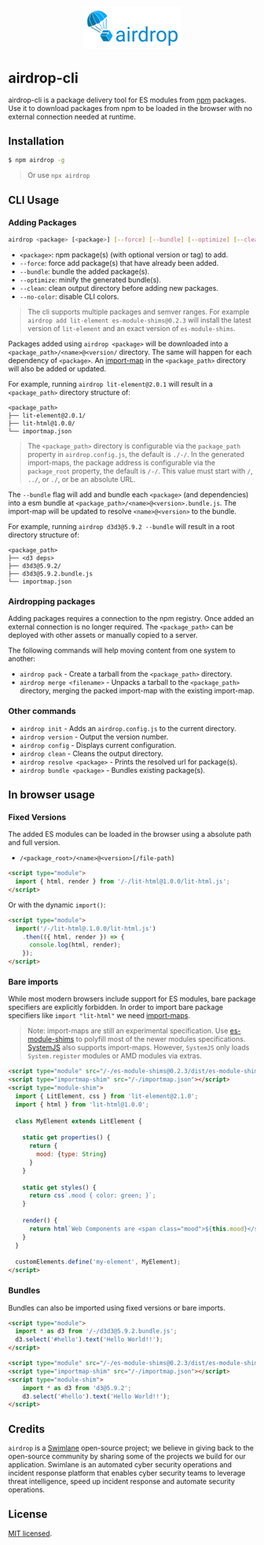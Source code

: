 <p align="center">
  <img src="./airdrop.png" width="200" alt="airdrop Logo" />
</p>

airdrop-cli
===========

airdrop-cli is a package delivery tool for ES modules from [npm](https://www.npmjs.com/) packages.
Use it to download packages from npm to be loaded in the browser with no external connection needed at runtime.

## Installation

```bash
$ npm airdrop -g
```

> Or use `npx airdrop`

## CLI Usage

### Adding Packages

```bash
airdrop <package> [<package>] [--force] [--bundle] [--optimize] [--clean]
```

* `<package>`: npm package(s) (with optional version or tag) to add.
* `--force`: force add package(s) that have already been added.
* `--bundle`: bundle the added package(s).
* `--optimize`: minify the generated bundle(s).
* `--clean`: clean output directory before adding new packages.
* `--no-color`: disable CLI colors.

> The cli supports multiple packages and semver ranges.  For example `airdrop add lit-element es-module-shims@0.2.3` will install the latest version of `lit-element` and an exact version of `es-module-shims`.

Packages added using `airdrop <package>` will be downloaded into a `<package_path>/<name>@<version/` directory.  The same will happen for each dependency of `<package>`.  An [import-map](https://github.com/WICG/import-maps) in the `<package_path>` directory will also be added or updated.

For example, running `airdrop lit-element@2.0.1` will result in a `<package_path>` directory structure of:

```
<package_path>
├── lit-element@2.0.1/
├── lit-html@1.0.0/
└── importmap.json
```

> The `<package_path>` directory is configurable via the `package_path` property in `airdrop.config.js`, the default is `./-/`.  In the generated import-maps, the package address is configurable via the `package_root` property, the default is `/-/`.  This value must start with `/`, `../`, or `./`, or be an absolute URL.

The `--bundle` flag will add and bundle each `<package>` (and dependencies) into a esm bundle at `<package_path>/<name>@<version>.bundle.js`.  The import-map will be updated to resolve `<name>@<version>` to the bundle.

For example, running `airdrop d3d3@5.9.2 --bundle` will result in a root directory structure of:

```
<package_path>
├── <d3 deps>
├── d3d3@5.9.2/
├── d3d3@5.9.2.bundle.js
└── importmap.json
```

### Airdropping packages

Adding packages requires a connection to the npm registry.  Once added an external connection is no longer required.  The `<package_path>` can be deployed with other assets or manually copied to a server.

The following commands will help moving content from one system to another:

- `airdrop pack` - Create a tarball from the `<package_path>` directory.
- `airdrop merge <filename>` - Unpacks a tarball to the `<package_path>` directory, merging the packed import-map with the existing import-map.

### Other commands

- `airdrop init` - Adds an `airdrop.config.js` to the current directory.
- `airdrop version` - Output the version number.
- `airdrop config` - Displays current configuration.
- `airdrop clean` - Cleans the output directory.
- `airdrop resolve <package>` - Prints the resolved url for package(s).
- `airdrop bundle <package>` - Bundles existing package(s).

## In browser usage

### Fixed Versions

The added ES modules can be loaded in the browser using a absolute path and full version.

- `/<package_root>/<name>@<version>[/file-path]`

```html
<script type="module">
  import { html, render } from '/-/lit-html@1.0.0/lit-html.js';
</script>
```

Or with the dynamic `import()`:

```html
<script type="module">
  import('/-/lit-html@.1.0.0/lit-html.js')
    .then(({ html, render }) => {
      console.log(html, render);
    });
</script>
```

### Bare imports

While most modern browsers include support for ES modules, bare package specifiers are explicitly forbidden.  In order to import bare package specifiers like `import "lit-html"` we need [import-maps](https://github.com/WICG/import-maps).

> Note: import-maps are still an experimental specification.  Use [es-module-shims](https://github.com/guybedford/es-module-shims) to polyfill most of the newer modules specifications.  [SystemJS](https://github.com/systemjs/systemjs) also supports import-maps.  However, `SystemJS` only loads `System.register` modules or AMD modules via extras.

```html
<script type="module" src="/-/es-module-shims@0.2.3/dist/es-module-shims.js"></script>
<script type="importmap-shim" src="/-/importmap.json"></script>
<script type="module-shim">
  import { LitElement, css } from 'lit-element@2.1.0';
  import { html } from 'lit-html@1.0.0';

  class MyElement extends LitElement {
  
    static get properties() {
      return {
        mood: {type: String}
      }
    }
    
    static get styles() {
      return css`.mood { color: green; }`;
    }
  
    render() {
      return html`Web Components are <span class="mood">${this.mood}</span>!`;
    }
  }

  customElements.define('my-element', MyElement);
</script>
```

### Bundles

Bundles can also be imported using fixed versions or bare imports.

```html
<script type="module">
  import * as d3 from '/-/d3d3@5.9.2.bundle.js';
  d3.select('#hello').text('Hello World!!');
</script>
```

```html
<script type="module" src="/-/es-module-shims@0.2.3/dist/es-module-shims.js"></script>
<script type="importmap-shim" src="/-/importmap.json"></script>
<script type="module-shim">
    import * as d3 from 'd3@5.9.2';
    d3.select('#hello').text('Hello World!!');
</script>
```

## Credits

`airdrop` is a [Swimlane](http://swimlane.com) open-source project; we believe in giving back to the open-source community by sharing some of the projects we build for our application. Swimlane is an automated cyber security operations and incident response platform that enables cyber security teams to leverage threat intelligence, speed up incident response and automate security operations.

## License

  [MIT licensed](LICENSE).
